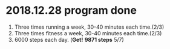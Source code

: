 # 2018.12.28 program done


 
1. Three times running a week, 30-40 minutes each time.(2/3)
2. Three times fitness a week, 30-40 minutes each time.(2/3)
3. 6000 steps each day. (**Get!** **9871 steps** 5/7)
